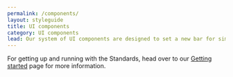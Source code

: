 ```yaml
---
permalink: /components/
layout: styleguide
title: UI components
category: UI components
lead: Our system of UI components are designed to set a new bar for simplicity and consistency across government services, while providing you with plug-and-play design and code.
---
```


For getting up and running with the Standards, head over to our <a href="{{ site.baseurl }}/getting-started/">Getting started</a> page for more information.